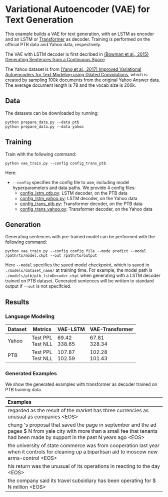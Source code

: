# Variational Autoencoder (VAE) for Text Generation

This example builds a VAE for text generation, with an LSTM as encoder and an LSTM or [Transformer](https://arxiv.org/pdf/1706.03762.pdf) as decoder. Training is performed on the official PTB data and Yahoo data, respectively. 

The VAE with LSTM decoder is first decribed in [(Bowman et al., 2015) Generating Sentences from a Continuous Space](https://arxiv.org/pdf/1511.06349.pdf)

The Yahoo dataset is from [(Yang et al., 2017) Improved Variational Autoencoders for Text Modeling using Dilated Convolutions](https://arxiv.org/pdf/1702.08139.pdf), which is created by sampling 100k documents from the original Yahoo Answer data. The average document length is 78 and the vocab size is 200k. 

## Data
The datasets can be downloaded by running:
```shell
python prepare_data.py --data ptb
python prepare_data.py --data yahoo
```

## Training
Train with the following command:

```shell
python vae_train.py --config config_trans_ptb
```

Here:

* `--config` specifies the config file to use, including model hyperparameters and data paths. We provide 4 config files:
  - [config_lstm_ptb.py](./config_lstm_ptb.py): LSTM decoder, on the PTB data
  - [config_lstm_yahoo.py](./config_lstm_yahoo.py): LSTM decoder, on the Yahoo data
  - [config_trans_ptb.py](./config_trans_ptb.py): Transformer decoder, on the PTB data
  - [config_trans_yahoo.py](./config_trans_yahoo.py): Transformer decoder, on the Yahoo data

## Generation
Generating sentences with pre-trained model can be performed with the following command:
```shell
python vae_train.py --config config_file --mode predict --model /path/to/model.ckpt --out /path/to/output
```

Here `--model` specifies the saved model checkpoint, which is saved in `./models/dataset_name/` at training time. For example, the model path is `./models/ptb/ptb_lstmDecoder.ckpt` when generating with a LSTM decoder trained on PTB dataset. Generated sentences will be written to standard output if `--out` is not specifcied.

## Results

### Language Modeling

|Dataset    |Metrics   | VAE-LSTM |VAE-Transformer |
|---------------|-------------|----------------|------------------------|
|Yahoo | Test PPL<br>Test NLL | 69.42<br>338.65 |67.81<br>328.34|
|PTB | Test PPL<br>Test NLL | 107.87<br>102.59 | 102.28<br>101.43 |

### Generated Examples
We show the generated examples with transformer as decoder trained  on PTB training data.

|Examples|
|:---------|
|regarded as the result of the market <unk> has three currencies as unusual as <unk> companies \<EOS\>|
|chung <unk> 's proposal that saved the page in september and the ad pages \$ N from yale city with more than a small fee that tenants had been made by support in the past N years ago \<EOS\>|
|the university of state commerce was <unk> from cooperation last year when it controls for cleaning up a bipartisan aid to moscow new arms-control <unk> <unk> \<EOS\>|
|his return was the unusual of its operations in reacting to the day \<EOS\>|
|the company said its travel subsidiary has been operating for \$ N million \<EOS\>|